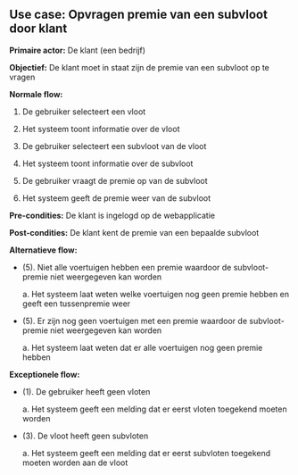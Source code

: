 ## Use case: Opvragen premie van een subvloot door klant

**Primaire actor:** De klant (een bedrijf)

**Objectief:** De klant moet in staat zijn de premie van een subvloot op te vragen

**Normale flow:**


1. De gebruiker selecteert een vloot

2. Het systeem toont informatie over de vloot

3. De gebruiker selecteert een subvloot van de vloot

4. Het systeem toont informatie over de subvloot

5. De gebruiker vraagt de premie op van de subvloot

6. Het systeem geeft de premie weer van de subvloot


**Pre-condities:** De klant is ingelogd op de webapplicatie

**Post-condities:** De klant kent de premie van een bepaalde subvloot

**Alternatieve flow:**

* (5). Niet alle voertuigen hebben een premie waardoor de subvloot-premie niet weergegeven kan worden

  a. Het systeem laat weten welke voertuigen nog geen premie hebben en geeft een tussenpremie weer

* (5). Er zijn nog geen voertuigen met een premie waardoor de subvloot-premie niet weergegeven kan worden

  a. Het systeem laat weten dat er alle voertuigen nog geen premie hebben


**Exceptionele flow:**

* (1). De gebruiker heeft geen vloten

  a. Het systeem geeft een melding dat er eerst vloten toegekend moeten worden

* (3). De vloot heeft geen subvloten

  a. Het systeem geeft een melding dat er eerst subvloten toegekend moeten worden aan de vloot
